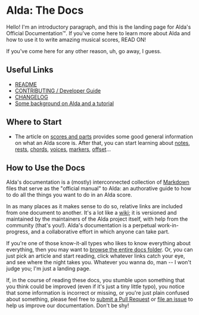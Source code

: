 # Alda: The Docs

Hello! I'm an introductory paragraph, and this is the landing page for Alda's Official Documentation™. If you've come here to learn more about Alda and how to use it to write amazing musical scores, READ ON!

If you've come here for any other reason, uh, go away, I guess.

## Useful Links

* [README](../README.md)
* [CONTRIBUTING / Developer Guide](../CONTRIBUTING.md)
* [CHANGELOG](../CHANGELOG.md)
* [Some background on Alda and a tutorial](http://daveyarwood.github.io/alda/2015/09/05/alda-a-manifesto-and-gentle-introduction)

## Where to Start

* The article on [scores and parts](scores-and-parts.md) provides some good general information on what an Alda score is. After that, you can start learning about [notes](notes.md), [rests](rests.md), [chords](chords.md), [voices](voices.md), [markers](markers.md), [offset](offset.md)...

## How to Use the Docs

Alda's documentation is a (mostly) interconnected collection of [Markdown](https://daringfireball.net/projects/markdown) files that serve as the "official manual" to Alda: an authorative guide to how to do all the things you want to do in an Alda score.

In as many places as it makes sense to do so, relative links are included from one document to another. It's a lot like a [wiki](https://en.wikipedia.org/wiki/Wiki); it is versioned and maintained by the maintainers of the Alda project itself, with help from the community (that's you!). Alda's documentation is a perpetual work-in-progress, and a collaborative effort in which anyone can take part.

If you're one of those know-it-all types who likes to know everything about everything, then you may want to [browse the entire docs folder](./). Or, you can just pick an article and start reading, click whatever links catch your eye, and see where the night takes you. Whatever you wanna do, man -- I won't judge you; I'm just a landing page.

If, in the course of reading these docs, you stumble upon something that you think could be improved (even if it's just a tiny little typo), you notice that some information is incorrect or missing, or you're just plain confused about something, please feel free to [submit a Pull Request](https://github.com/alda-lang/alda/pulls) or [file an issue](https://github.com/alda-lang/alda/issues) to help us improve our documentation. Don't be shy!
